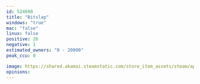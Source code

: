 ```yaml
---
id: 524690
title: "Bitslap"
windows: "true"
mac: "false"
linux: false
positive: 26
negative: 1
estimated_owners: "0 - 20000"
peak_ccu: 0

image: https://shared.akamai.steamstatic.com/store_item_assets/steam/apps/524690/header.jpg?t=1476892121
opinions:
---
```

